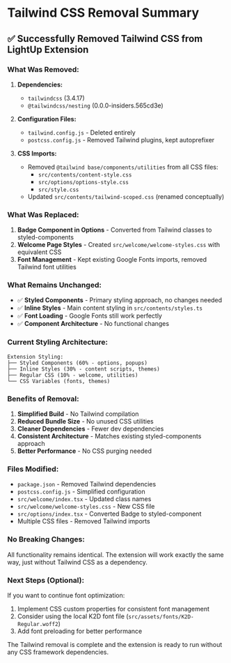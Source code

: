 # Tailwind CSS Removal Summary

## ✅ Successfully Removed Tailwind CSS from LightUp Extension

### **What Was Removed:**

1. **Dependencies:**
   - `tailwindcss` (3.4.17)
   - `@tailwindcss/nesting` (0.0.0-insiders.565cd3e)

2. **Configuration Files:**
   - `tailwind.config.js` - Deleted entirely
   - `postcss.config.js` - Removed Tailwind plugins, kept autoprefixer

3. **CSS Imports:**
   - Removed `@tailwind base/components/utilities` from all CSS files:
     - `src/contents/content-style.css`
     - `src/options/options-style.css` 
     - `src/style.css`
   - Updated `src/contents/tailwind-scoped.css` (renamed conceptually)

### **What Was Replaced:**

1. **Badge Component in Options** - Converted from Tailwind classes to styled-components
2. **Welcome Page Styles** - Created `src/welcome/welcome-styles.css` with equivalent CSS
3. **Font Management** - Kept existing Google Fonts imports, removed Tailwind font utilities

### **What Remains Unchanged:**

- ✅ **Styled Components** - Primary styling approach, no changes needed
- ✅ **Inline Styles** - Main content styling in `src/contents/styles.ts`
- ✅ **Font Loading** - Google Fonts still work perfectly
- ✅ **Component Architecture** - No functional changes

### **Current Styling Architecture:**

```
Extension Styling:
├── Styled Components (60% - options, popups)
├── Inline Styles (30% - content scripts, themes)
├── Regular CSS (10% - welcome, utilities)
└── CSS Variables (fonts, themes)
```

### **Benefits of Removal:**

1. **Simplified Build** - No Tailwind compilation
2. **Reduced Bundle Size** - No unused CSS utilities
3. **Cleaner Dependencies** - Fewer dev dependencies
4. **Consistent Architecture** - Matches existing styled-components approach
5. **Better Performance** - No CSS purging needed

### **Files Modified:**

- `package.json` - Removed Tailwind dependencies
- `postcss.config.js` - Simplified configuration
- `src/welcome/index.tsx` - Updated class names
- `src/welcome/welcome-styles.css` - New CSS file
- `src/options/index.tsx` - Converted Badge to styled-component
- Multiple CSS files - Removed Tailwind imports

### **No Breaking Changes:**

All functionality remains identical. The extension will work exactly the same way, just without Tailwind CSS as a dependency.

### **Next Steps (Optional):**

If you want to continue font optimization:
1. Implement CSS custom properties for consistent font management
2. Consider using the local K2D font file (`src/assets/fonts/K2D-Regular.woff2`)
3. Add font preloading for better performance

The Tailwind removal is complete and the extension is ready to run without any CSS framework dependencies. 